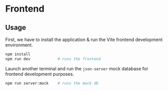 # Frontend

## Usage

First, we have to install the application & run the Vite frontend development environment.

```bash
npm install
npm run dev            # runs the frontend
```

Launch another terminal and run the `json-server` mock database for frontend development purposes.

```bash
npm run server:mock    # runs the mock db
```

